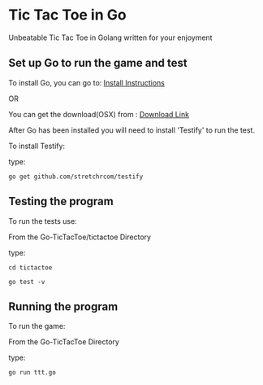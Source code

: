 Tic Tac Toe in Go
=================
Unbeatable Tic Tac Toe in Golang written for your enjoyment

Set up Go to run the game and test
----------------------------------
To install Go, you can go to: [Install Instructions](http://golang.org/doc/install)
	
OR

You can get the download(OSX) from : [Download Link](https://code.google.com/p/go/downloads/list?q=OpSys-Darwin+Type-Installer)

After Go has been installed you will need to install 'Testify' to run the test.

To install Testify:

type:

	go get github.com/stretchrcom/testify

Testing the program
-------------------
To run the tests use:

From the Go-TicTacToe/tictactoe Directory 

type:  

	cd tictactoe

	go test -v

Running the program
-------------------
To run the game:  
	
From the Go-TicTacToe Directory 

type:

	go run ttt.go
